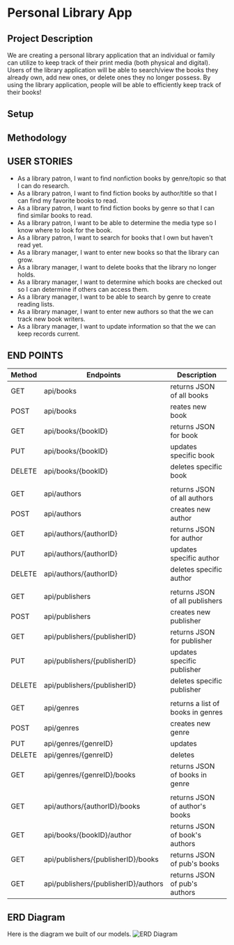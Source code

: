 # Personal Library App

## Project Description

We are creating a personal library application that an individual or family can utilize to keep track of their print
media (both physical and digital). Users of the library application will be able to search/view the books they already
own, add new ones, or delete ones they no longer possess. By using the library application, people will be able to
efficiently keep track of their books!

## Setup

## Methodology

## USER STORIES

- As a library patron, I want to find nonfiction books by genre/topic so that I can do research.
- As a library patron, I want to find fiction books by author/title so that I can find my favorite books to read.
- As a library patron, I want to find fiction books by genre so that I can find similar books to read.
- As a library patron, I want to be able to determine the media type so I know where to look for the book.
- As a library patron, I want to search for books that I own but haven't read yet.
- As a library manager, I want to enter new books so that the library can grow.
- As a library manager, I want to delete books that the library no longer holds.
- As a library manager, I want to determine which books are checked out so I can determine if others can access them.
- As a library manager, I want to be able to search by genre to create reading lists.
- As a library manager, I want to enter new authors so that the we can track new book writers.
- As a library manager, I want to update information so that the we can keep records current.

## END POINTS

|Method |Endpoints                           |Description                   |
|-------|------------------------------------|------------------------------|
|GET    |api/books                           |returns JSON of all books     |
|POST   |api/books                           |reates new book               |
|GET    |api/books/{bookID}                  |returns JSON for book         |
|PUT    |api/books/{bookID}                  |updates specific book         |
|DELETE    |api/books/{bookID}                  |deletes specific book         |
|       |                                    |                              |
|GET    |api/authors                         |returns JSON of all authors   |
|POST    |api/authors                         |creates new author            |
|GET    |api/authors/{authorID}                 |returns JSON for author       |
|PUT    |api/authors/{authorID}              |updates specific author       |
|DELETE    |api/authors/{authorID}              |deletes specific author       |
|       |                                    |                              |  
|GET    |api/publishers                      |returns JSON of all publishers|
|POST    |api/publishers                         |creates new publisher         |
|GET    |api/publishers/{publisherID}        |returns JSON for publisher    |
|PUT    |api/publishers/{publisherID}        |updates specific publisher    |
|DELETE    |api/publishers/{publisherID}        |deletes specific publisher    |
|       |                                    |                              |
|GET    |api/genres                             |returns a list of books in genres  |
|POST    |api/genres                             |creates new genre             |
|PUT    |api/genres/{genreID}                 |updates                       |
|DELETE |api/genres/{genreID}                 |deletes                       |
|GET    |api/genres/{genreID}/books             |returns JSON of books in genre|
|       |                                    |                              |
|GET    |api/authors/{authorID}/books        |returns JSON of author's books|
|GET    |api/books/{bookID}/author             |returns JSON of book's authors|
|GET    |api/publishers/{publisherID}/books  |returns JSON of pub's books   |
|GET    |api/publishers/{publisherID}/authors|returns JSON of pub's authors |

## ERD Diagram

Here is the diagram we built of our models.
![ERD Diagram](https://user-images.githubusercontent.com/79819338/147974942-de8f0ac4-6df4-4e1c-87d7-d171c61c1e08.png)


